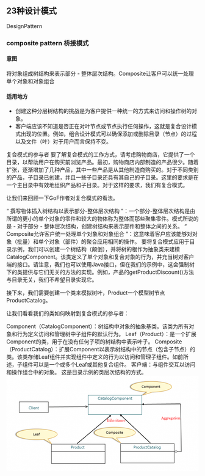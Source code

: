 ## 23种设计模式
 DesignPattern

### composite pattern 桥接模式
#### 意图
   将对象组成树结构来表示部分 - 整体层次结构。Composite让客户可以统一处理单个对象和对象组合
#### 适用地方
* 创建这种分层树结构的挑战是为客户提供一种统一的方式来访问和操作树的对象。
* 客户端应该不知道是否正在对叶节点或节点执行任何操作，这就是复合设计模式出现的位置。例如，组合设计模式可以确保添加或删除目录（节点）的过程以及文件（叶）对于用户而言保持不变。

复合模式的参与者
要了解复合模式的工作方式，请考虑购物商店，它提供了一个目录，以帮助用户在购买前浏览产品。最初，购物商店内部制造的产品很少。随着扩张，逐渐增加了几种产品，其中一些产品是从其他制造商购买的。对于不同类别的产品，子目录已创建，并且一些子目录还具有其自己的子目录。这里的要求是在一个主目录中有效地组织产品和子目录。对于这样的要求，我们有复合模式。

让我们来回顾一下GoF作者对复合模式的看法。

“ 撰写物体插入树结构以表示部分-整体层次结构 ”：一个部分-整体层次结构是由所谓的更小的单个对象的零件和较大的物体称为整体而那些聚集零件。模式所说的是 - 对于部分 - 整体层次结构，创建树结构来表示部件和整体之间的关系。
“ Composite允许客户统一处理单个对象和对象组合 ”：这意味着客户应该能够对对象（批量）和单个对象（部件）的聚合应用相同的操作。
要将复合模式应用于目录示例，我们可以创建一个树结构（颠倒），并将树的根作为抽象类来建模CatalogComponent。该类定义了单个对象和复合对象的行为，并充当树对客户端的接口。请注意，我们也可以使用Java接口，但在我们的示例中，这会强制树下的类提供与它们无关的方法的实现。例如，产品的getProductDiscount()方法与目录无关，我们不希望目录实现它。

接下来，我们需要创建一个类来模拟树叶，Product一个模型树节点ProductCatalog。

让我们看看我们的类如何映射到复合模式的参与者：

Component（CatalogComponent）：树结构中对象的抽象基类。该类为所有对象和行为定义访问和管理树中子组件的默认行为。
Leaf（Product）：是一个扩展Component的类，用于在没有任何子项的树结构中表示叶子。
Composite（ProductCatalog）：扩展Component以表示树结构中的节点（包含子节点）的类。该类存储Leaf组件并实现组件中定义的行为以访问和管理子组件。如前所述，子组件可以是一个或多个Leaf或其他复合组件。
客户端：与组件交互以访问和操作组合中的对象。
这是目录示例的类层次结构的方式。
![](ClassDiagram-1024x507.png)


